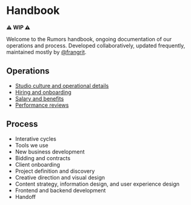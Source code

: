 # Handbook

**⚠️ WIP ⚠️**

Welcome to the Rumors handbook, ongoing documentation of our operations and process. Developed collaboratively, updated frequently, maintained mostly by [@frangrit](https://github.com/frangrit).

## Operations
- [Studio culture and operational details](./operations/studio.md)
- [Hiring and onboarding](./operations/hiring.md)
- [Salary and benefits](./operations/benefits.md)
- [Performance reviews](./operations/performance-reviews.md)

## Process
- Interative cycles
- Tools we use
- New business development
- Bidding and contracts
- Client onboarding
- Project definition and discovery
- Creative direction and visual design
- Content strategy, information design, and user experience design
- Frontend and backend development
- Handoff